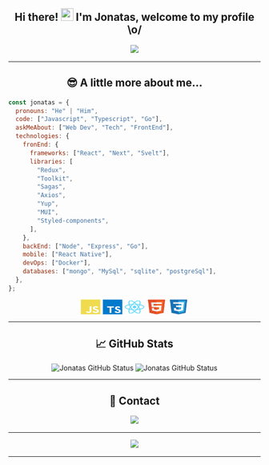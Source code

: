 <div align="center">

## Hi there! <img src="https://raw.githubusercontent.com/MartinHeinz/MartinHeinz/master/wave.gif" width="25px" height="25px" /> I'm Jonatas, welcome to my profile \o/

<img width="700" src="https://i.pinimg.com/originals/7d/07/a2/7d07a255678962d30d8717dcf5dbd266.gif">

<hr>

## 😎 A little more about me...

<div align="left">

```javascript
const jonatas = {
  pronouns: "He" | "Him",
  code: ["Javascript", "Typescript", "Go"],
  askMeAbout: ["Web Dev", "Tech", "FrontEnd"],
  technologies: {
    fronEnd: {
      frameworks: ["React", "Next", "Svelt"],
      libraries: [
        "Redux",
        "Toolkit",
        "Sagas",
        "Axios",
        "Yup",
        "MUI",
        "Styled-components",
      ],
    },
    backEnd: ["Node", "Express", "Go"],
    mobile: ["React Native"],
    devOps: ["Docker"],
    databases: ["mongo", "MySql", "sqlite", "postgreSql"],
  },
};
```

</div>

<img align="center" alt="Js" height="30" width="40" src="https://raw.githubusercontent.com/devicons/devicon/master/icons/javascript/javascript-plain.svg">
<img align="center" alt="Ts" height="30" width="40" src="https://raw.githubusercontent.com/devicons/devicon/master/icons/typescript/typescript-plain.svg">
<img align="center" alt="React" height="30" width="40" src="https://raw.githubusercontent.com/devicons/devicon/master/icons/react/react-original.svg">
<img align="center" alt="HTML" height="30" width="40" src="https://raw.githubusercontent.com/devicons/devicon/master/icons/html5/html5-original.svg">
<img align="center" alt="CSS" height="30" width="40" src="https://raw.githubusercontent.com/devicons/devicon/master/icons/css3/css3-original.svg">
  
<hr>

## &#x1f4c8; GitHub Stats

<img align="center" src="https://github-readme-stats.vercel.app/api?username=JonatasFreireDev&show_icons=true&theme=tokyonight&count_private=true&line_height=27&hide_border=true" alt="Jonatas GitHub Status"/>
<img align="center" src="https://github-readme-stats.vercel.app/api/top-langs/?username=JonatasFreireDev&show_icons=true&theme=tokyonight&langs_count=3&hide_border=true" alt="Jonatas GitHub Status"/>

<hr>

## 📢 Contact

<a href="https://www.linkedin.com/in/jonatas-freire-557088139/" target="_blank"><img src="https://img.shields.io/badge/-LinkedIn-%230077B5?style=for-the-badge&logo=linkedin&logoColor=white" target="_blank"></a>

<hr>

<img width="700" src="https://c.tenor.com/bHcVmjFwXosAAAAC/beserk-guts.gif">

<hr>

<!--
 ![Visitors](https://visitor-badge.glitch.me/badge?page_id=JonatasFreireDev&left_color=black&right_color=grey) -->

<!-- <div>
  <img width="100" src="https://cdn.jsdelivr.net/gh/devicons/devicon/icons/nextjs/nextjs-original-wordmark.svg" />
</div> -->

<!--
**JonatasFreireDev/JonatasFreireDev** is a ✨ _special_ ✨ repository because its `README.md` (this file) appears on your GitHub profile.

Here are some ideas to get you started:

- 🔭 I’m currently working on ...
- 🌱 I’m currently learning ...
- 👯 I’m looking to collaborate on ...
- 🤔 I’m looking for help with ...
- 💬 Ask me about ...
- 📫 How to reach me: ...
- 😄 Pronouns: ...
- ⚡ Fun fact: ...
-->

</div>
